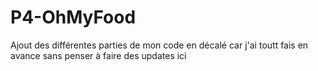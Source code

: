 # P4-OhMyFood

Ajout des différentes parties de mon code en décalé car j'ai toutt fais en avance sans penser à faire des updates ici
